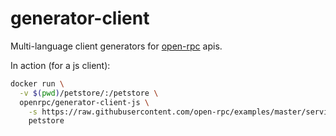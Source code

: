 # generator-client
Multi-language client generators for [open-rpc](https://github.com/open-rpc/spec) apis.

In action (for a js client):
```sh
docker run \
  -v $(pwd)/petstore/:/petstore \
  openrpc/generator-client-js \
    -s https://raw.githubusercontent.com/open-rpc/examples/master/service-descriptions/petstore.json
    petstore
```

